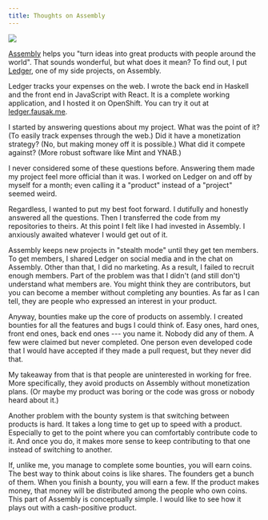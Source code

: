 ```yaml
---
title: Thoughts on Assembly
---
```


![][1]

[Assembly][2] helps you "turn ideas into great products with people around the world".
That sounds wonderful, but what does it mean?
To find out, I put [Ledger][3], one of my side projects, on Assembly.

Ledger tracks your expenses on the web.
I wrote the back end in Haskell and the front end in JavaScript with React.
It is a complete working application, and I hosted it on OpenShift.
You can try it out at [ledger.fausak.me][4].

I started by answering questions about my project.
What was the point of it?
(To easily track expenses through the web.)
Did it have a monetization strategy?
(No, but making money off it is possible.)
What did it compete against?
(More robust software like Mint and YNAB.)

I never considered some of these questions before.
Answering them made my project feel more official than it was.
I worked on Ledger on and off by myself for a month;
even calling it a "product" instead of a "project" seemed weird.

Regardless, I wanted to put my best foot forward.
I dutifully and honestly answered all the questions.
Then I transferred the code from my repositories to theirs.
At this point I felt like I had invested in Assembly.
I anxiously awaited whatever I would get out of it.

Assembly keeps new projects in "stealth mode" until they get ten members.
To get members, I shared Ledger on social media and in the chat on Assembly.
Other than that, I did no marketing.
As a result, I failed to recruit enough members.
Part of the problem was that I didn't (and still don't) understand what members are.
You might think they are contributors, but you can become a member without completing any bounties.
As far as I can tell, they are people who expressed an interest in your product.

Anyway, bounties make up the core of products on assembly.
I created bounties for all the features and bugs I could think of.
Easy ones, hard ones, front end ones, back end ones --- you name it.
Nobody did any of them.
A few were claimed but never completed.
One person even developed code that I would have accepted if they made a pull request, but they never did that.

My takeaway from that is that people are uninterested in working for free.
More specifically, they avoid products on Assembly without monetization plans.
(Or maybe my product was boring or the code was gross or nobody heard about it.)

Another problem with the bounty system is that switching between products is hard.
It takes a long time to get up to speed with a product.
Especially to get to the point where you can comfortably contribute code to it.
And once you do, it makes more sense to keep contributing to that one instead of switching to another.

If, unlike me, you manage to complete some bounties, you will earn coins.
The best way to think about coins is like shares.
The founders get a bunch of them.
When you finish a bounty, you will earn a few.
If the product makes money, that money will be distributed among the people who own coins.
This part of Assembly is conceptually simple.
I would like to see how it plays out with a cash-positive product.

[1]: /static/images/2015/03/12/assembly.svg
[2]: https://assembly.com
[3]: https://github.com/asm-products/ledger-backend
[4]: http://ledger.fausak.me

